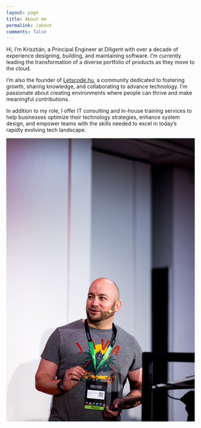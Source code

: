 ```yaml
---
layout: page
title: About me
permalink: /about
comments: false
---
```


<div class="row justify-content-between">
<div class="col-md-8">

<p>Hi, I’m Krisztián, a Principal Engineer at Diligent with over a decade of experience designing, building, and maintaining software. I’m currently leading the transformation of a diverse portfolio of products as they move to the cloud.</p>
<p>
I’m also the founder of <a href="https://letscode.hu">Letscode.hu</a>, a community dedicated to fostering growth, sharing knowledge, and collaborating to advance technology. I’m passionate about creating environments where people can thrive and make meaningful contributions.</p>

<p>In addition to my role, I offer IT consulting and in-house training services to help businesses optimize their technology strategies, enhance system design, and empower teams with the skills needed to excel in today’s rapidly evolving tech landscape.</p>
</div>
<div class="col-md-4">
    <img src="/assets/images/me.jpeg" >
</div>
</div>

